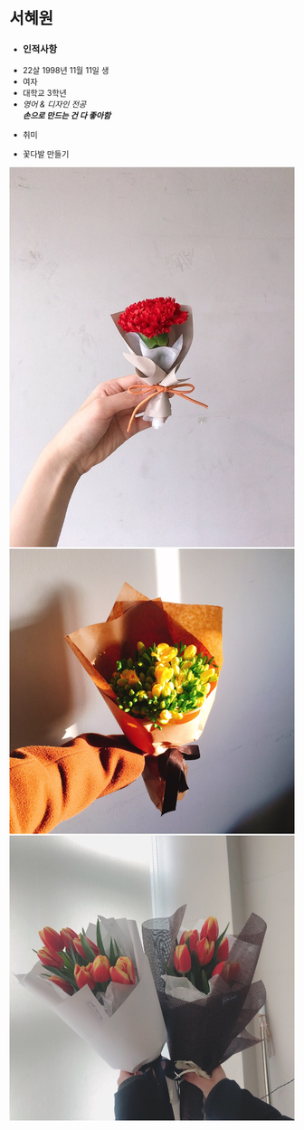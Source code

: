 

# 서혜원



* ### 인적사항


 - 22살 1998년 11월 11일 생
 - 여자
 - 대학교 3학년
 - *영어 & 디자인 전공*  
 ***손으로 만드는 건 다 좋아함***

* 취미
 - 꽃다발 만들기
 
 
![컴퓨터에 있는 파일](assets/1.jpg)
![컴퓨터에 있는 파일](assets/2.jpg)
![컴퓨터에 있는 파일](assets/3.jpg)

